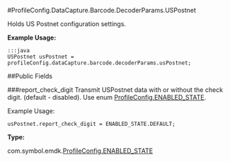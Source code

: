 #ProfileConfig.DataCapture.Barcode.DecoderParams.USPostnet

Holds US Postnet configuration settings.

 **Example Usage:**

 	:::java
 	USPostnet usPostnet = profileConfig.dataCapture.barcode.decoderParams.usPostnet;


##Public Fields

###report_check_digit
Transmit USPostnet data with or without the check digit. (default - disabled). Use enum [ProfileConfig.ENABLED_STATE](ProfileConfig.ENABLED_STATE).

 Example Usage:

 	usPostnet.report_check_digit = ENABLED_STATE.DEFAULT;

**Type:**

com.symbol.emdk.[ProfileConfig.ENABLED_STATE](ProfileConfig.ENABLED_STATE)